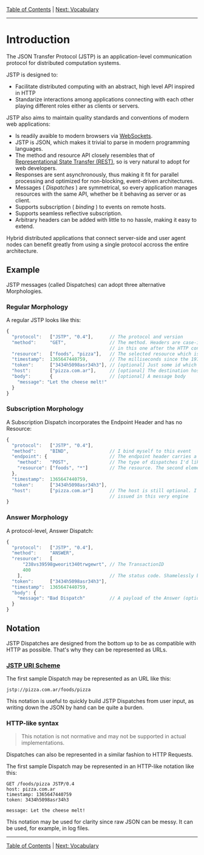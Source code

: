[Table of Contents](index.md) | [Next: Vocabulary](vocabulary.md)

---

Introduction
============

The JSON Transfer Protocol (JSTP) is an application-level communication protocol for distributed computation systems.

JSTP is designed to:

- Facilitate distributed computing with an abstract, high level API inspired in HTTP
- Standarize interactions among applications connecting with each other playing different roles either as clients or servers.

JSTP also aims to maintain quality standards and conventions of modern web applications:

- Is readily avaible to modern browsers via [WebSockets](http://en.wikipedia.org/wiki/WebSocket).
- JSTP is JSON, which makes it trivial to parse in modern programming languages.
- The method and resource API closely resembles that of [Representational State Transfer (REST)](https://en.wikipedia.org/wiki/Representational_state_transfer), so is very natural to adopt for web developers.
- Responses are sent asynchronously, thus making it fit for parallel processing and optimized for non-blocking, event-driven architectures.
- Messages ( _Dispatches_ ) are symmetrical, so every application manages resources with the same API, whether be it behaving as server or as client.
- Supports subscription ( _binding_ ) to events on remote hosts.
- Supports seamless reflective subscription.
- Arbitrary headers can be added with little to no hassle, making it easy to extend.

Hybrid distributed applications that connect server-side and user agent nodes can benefit greatly from using a single protocol accross the entire architecture.

Example
-------

JSTP messages (called Dispatches) can adopt three alternative Morphologies.

### Regular Morphology

A regular JSTP looks like this:

```javascript
{
  "protocol":   ["JSTP", "0.4"],      // The protocol and version
  "method":     "GET",                // The method. Headers are case-insensitive but is customary to user uppercase
                                      // in this one after the HTTP convention
  "resource":   ["foods", "pizza"],   // The selected resource which is to be retrieved (since the method is GET)
  "timestamp":  1365647440759,        // The milliseconds since the 1970-01-01 00:00:00.000 (also known as the UNIX timestamp)
  "token":      ["3434h5098asr34h3"], // [optional] Just some id which the server will probably use to identify this request
  "host":       ["pizza.com.ar"],     // [optional] The destination host to which the Dispatch is to be sent
  "body":       {                     // [optional] A message body
    "message": "Let the cheese melt!"       
  }
}
```

### Subscription Morphology

A Subscription Dispatch incorporates the Endpoint Header and has no Resource:

```javascript
{
  "protocol":   ["JSTP", "0.4"],
  "method":     "BIND",               // I bind myself to this event
  "endpoint": {                       // The endpoint header carries a pattern which represents possible Dispatches
    "method":   "POST",               // The type of dispatches I'd like to subscribe to. It can be replaced with a wilcard (*)
    "resource": ["foods", "*"]        // The resource. The second element is a wildcard representing "anything"
  },
  "timestamp":  1365647440759,
  "token":      ["3434h5098asr34h3"],
  "host":       ["pizza.com.ar"]      // The host is still optional. I can perfectly subscribe for dispatches 
                                      // issued in this very engine  
}
```

### Answer Morphology

A protocol-level, Answer Dispatch:

```javascript
{
  "protocol":   ["JSTP", "0.4"],
  "method":     "ANSWER",
  "resource":   [
      "238vs39598gweorit340trwgewrt", // The TransactionID
      400
    ],                                // The status code. Shamelessly borrowed from HTTP
  "token":      ["3434h5098asr34h3"],
  "timestamp":  1365647440759,
  "body": { 
    "message": "Bad Dispatch"         // A payload of the Answer (optional)
  }
}
```

Notation
--------

JSTP Dispatches are designed from the bottom up to be as compatible with HTTP as possible. That's why they can be represented as URLs. 

### [JSTP URI Scheme](uri.md)

The first sample Dispatch may be represented as an URL like this:

    jstp://pizza.com.ar/foods/pizza

This notation is useful to quickly build JSTP Dispatches from user input, as writing down the JSON by hand can be quite a burden.

### HTTP-like syntax

> This notation is not normative and may not be supported in actual implementations.

Dispatches can also be represented in a similar fashion to HTTP Requests. 

The first sample Dispatch may be represented in an HTTP-like notation like this:

```
GET /foods/pizza JSTP/0.4
host: pizza.com.ar
timestamp: 1365647440759
token: 3434h5098asr34h3

message: Let the cheese melt!
```

This notation may be used for clarity since raw JSON can be messy. It can be used, for example, in log files. 

---

[Table of Contents](index.md) | [Next: Vocabulary](vocabulary.md)
